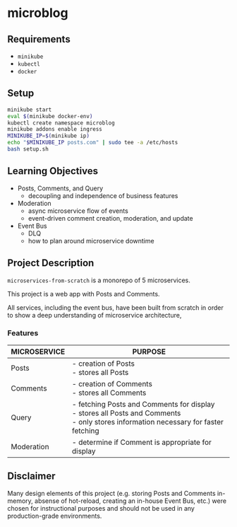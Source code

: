 # microblog

## Requirements
- `minikube`
- `kubectl`
- `docker`

## Setup
```Bash
minikube start
eval $(minikube docker-env)
kubectl create namespace microblog
minikube addons enable ingress
MINIKUBE_IP=$(minikube ip)
echo "$MINIKUBE_IP posts.com" | sudo tee -a /etc/hosts
bash setup.sh
```

## Learning Objectives
- Posts, Comments, and Query
    - decoupling and independence of business features
- Moderation
    - async microservice flow of events
    - event-driven comment creation, moderation, and update
- Event Bus
    - DLQ
    - how to plan around microservice downtime

## Project Description
`microservices-from-scratch` is a monorepo of 5 microservices.

This project is a web app with Posts and Comments.

All services, including the event bus, have been built from scratch in order to show a deep understanding of microservice architecture,

### Features
| MICROSERVICE | PURPOSE |
|---|---|
| Posts | - creation of Posts<br>- stores all Posts |
| Comments | - creation of Comments<br>- stores all Comments |
| Query | - fetching Posts and Comments for display<br>- stores all Posts and Comments<br>- only stores information necessary for faster fetching |
| Moderation | - determine if Comment is appropriate for display |

## Disclaimer
Many design elements of this project (e.g. storing Posts and Comments in-memory, absense of hot-reload, creating an in-house Event Bus, etc.) were chosen for instructional purposes and should not be used in any production-grade environments.
